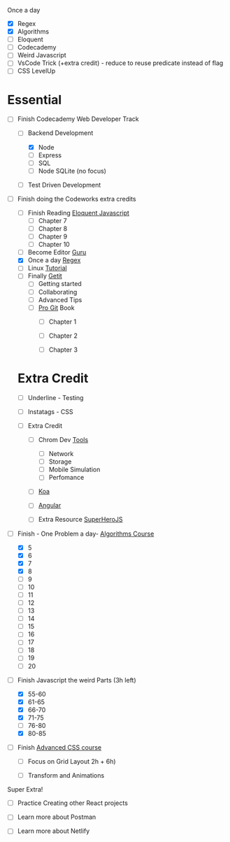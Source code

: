 Once a day

- [x] Regex
- [x] Algorithms
- [ ] Eloquent
- [ ] Codecademy
- [ ] Weird Javascript
- [ ] VsCode Trick (+extra credit) - reduce to reuse predicate instead of flag
- [ ] CSS LevelUp

# Essential

- [ ] Finish Codecademy Web Developer Track

  - [ ] Backend Development
    - [x] Node
    - [ ] Express
    - [ ] SQL
    - [ ] Node SQLite (no focus)
  - [ ] Test Driven Development

  

- [ ] Finish doing the Codeworks extra credits
  - [ ] Finish Reading [Eloquent Javascript](https://www.youtube.com/watch?v=vU3IdMMt99E)
    - [ ] Chapter 7
    - [ ] Chapter 8
    - [ ] Chapter 9
    - [ ] Chapter 10
  - [ ] Become Editor [Guru](https://code.visualstudio.com/docs/getstarted/tips-and-tricks)
  - [x] Once a day [Regex](https://regexone.com/)
  - [ ] Linux [Tutorial](https://ryanstutorials.net/linuxtutorial/)
  - [ ] Finally [Getit](https://www.atlassian.com/git)
    - [ ] Getting started
    - [ ] Collaborating
    - [ ] Advanced Tips
    - [ ] [Pro Git](https://git-scm.com/book/en/v2/) Book
      - [ ] Chapter 1
      - [ ] Chapter 2
      - [ ] Chapter 3

  

  # Extra Credit

  - [ ] Underline - Testing
  - [ ] Instatags - CSS

  - [ ] Extra Credit
    - [ ] Chrom Dev [Tools](https://developers.google.com/web/tools/chrome-devtools/)
      - [ ] Network
      - [ ] Storage
      - [ ] Mobile Simulation
      - [ ] Perfomance
    - [ ] [Koa](https://www.youtube.com/watch?v=z84uTk5zmak)
    - [ ] [Angular](https://www.youtube.com/watch?v=Fdf5aTYRW0E)
    - [ ] Extra Resource [SuperHeroJS](http://superherojs.com/)

  

- [ ] Finish - One Problem a day- [Algorithms Course](https://course.interviewespresso.com/)

  - [x] 5
  - [x] 6
  - [x] 7
  - [x] 8
  - [ ] 9
  - [ ] 10
  - [ ] 11
  - [ ] 12
  - [ ] 13
  - [ ] 14
  - [ ] 15
  - [ ] 16
  - [ ] 17
  - [ ] 18
  - [ ] 19
  - [ ] 20

- [ ] Finish Javascript the weird Parts (3h left)

  - [x] 55-60
  - [x] 61-65
  - [x] 66-70
  - [x] 71-75
  - [ ] 76-80
  - [x] 80-85

- [ ] Finish [Advanced CSS course ](https://www.udemy.com/course/advanced-css-and-sass/learn/lecture/8312878#content) 

  - [ ] Focus on Grid Layout 2h + 6h)
  - [ ] Transform and Animations



Super Extra!

- [ ] Practice Creating other React projects
- [ ] Learn more about Postman
- [ ] Learn more about Netlify

